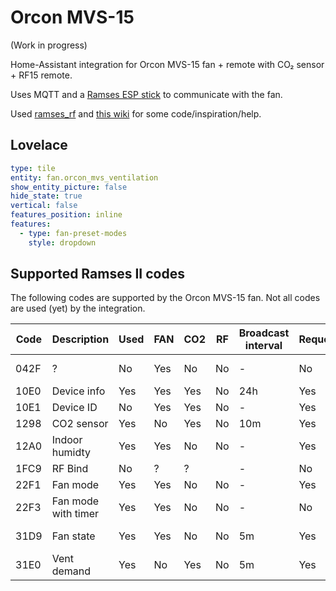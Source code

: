 # Orcon MVS-15

(Work in progress)

Home-Assistant integration for Orcon MVS-15 fan + remote with CO₂ sensor + RF15 remote.

Uses MQTT and a [Ramses ESP stick](https://indalo-tech.onlineweb.shop/product/ramses-esp)
to communicate with the fan.

Used [ramses_rf](https://github.com/zxdavb/ramses_rf) and [this wiki](https://github.com/zxdavb/ramses_protocol/wiki) for some code/inspiration/help.

## Lovelace

```yaml
type: tile
entity: fan.orcon_mvs_ventilation
show_entity_picture: false
hide_state: true
vertical: false
features_position: inline
features:
  - type: fan-preset-modes
    style: dropdown
```

## Supported Ramses II codes

The following codes are supported by the Orcon MVS-15 fan. Not all codes are used (yet) by the integration.

| Code | Description         | Used | FAN | CO2 | RF  | Broadcast interval | Requestable | Notes                    |
| ---- | ------------------- | ---- | --- | --- | --- | ------------------ | ----------- | ------------------------ |
| 042F | ?                   | No   | Yes | No  | No  | -                  | No          | Broadcasted on powerup   |
| 10E0 | Device info         | Yes  | Yes | Yes | No  | 24h                | Yes         |                          |
| 10E1 | Device ID           | No   | Yes | Yes | No  | -                  | Yes         |                          |
| 1298 | CO2 sensor          | Yes  | No  | Yes | No  | 10m                | Yes         |                          |
| 12A0 | Indoor humidty      | Yes  | Yes | No  | No  | -                  | Yes         |                          |
| 1FC9 | RF Bind             | No   | ?   | ?   |     | -                  | No          |                          |
| 22F1 | Fan mode            | Yes  | Yes | No  | No  | -                  | Yes         |                          |
| 22F3 | Fan mode with timer | Yes  | Yes | No  | No  | -                  | No          |                          |
| 31D9 | Fan state           | Yes  | Yes | No  | No  | 5m                 | Yes         | Fan mode + fault flag    |
| 31E0 | Vent demand         | Yes  | No  | Yes | No  | 5m                 | Yes         |                          |
